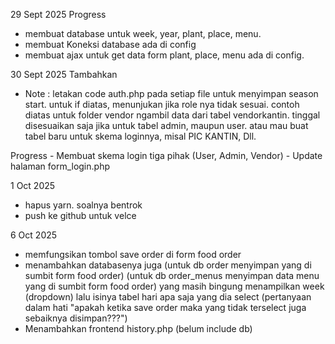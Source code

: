 29 Sept 2025
Progress
- membuat database untuk week, year, plant, place, menu.
- membuat Koneksi database ada di config
- membuat ajax untuk get data form plant, place, menu ada di config.

30 Sept 2025
Tambahkan 

-   <?php include "../auth.php"; ?>
    <?php if ($_SESSION['role'] !== 'vendorkantin') { header("Location: ../form_login.php"); exit; } ?>

    Note : letakan code auth.php pada setiap file untuk menyimpan season start. untuk if diatas, menunjukan jika role nya tidak sesuai. contoh diatas untuk folder vendor ngambil data dari tabel vendorkantin. tinggal disesuaikan saja jika untuk tabel admin, maupun user. atau mau buat tabel baru untuk skema loginnya, misal PIC KANTIN, Dll.

Progress
    - Membuat skema login tiga pihak (User, Admin, Vendor)
    - Update halaman form_login.php

1 Oct 2025
 - hapus yarn. soalnya bentrok
 - push ke github untuk velce

 6 Oct 2025
 - memfungsikan tombol save order di form food order
 - menambahkan databasenya juga 
    (untuk db order menyimpan yang di sumbit form food order)
    (untuk db order_menus menyimpan data menu yang di sumbit form food order)
    yang masih bingung menampilkan week (dropdown) lalu isinya tabel hari apa saja yang dia select (pertanyaan dalam hati "apakah ketika save order maka yang tidak terselect juga sebaiknya disimpan???")
 - Menambahkan frontend history.php (belum include db)
